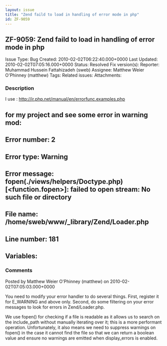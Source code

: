 ```yaml
---
layout: issue
title: "Zend faild to load in handling of error mode in php"
id: ZF-9059
---
```


ZF-9059: Zend faild to load in handling of error mode in php
------------------------------------------------------------

 Issue Type: Bug Created: 2010-02-02T06:22:40.000+0000 Last Updated: 2010-02-02T07:05:16.000+0000 Status: Resolved Fix version(s): 
 Reporter:  Muhammad Hussein Fattahizadeh (sweb)  Assignee:  Matthew Weier O'Phinney (matthew)  Tags: 
 Related issues: 
 Attachments: 
### Description

I use : <http://ir.php.net/manual/en/errorfunc.examples.php>

for my project and see some error in warning mod:
-------------------------------------------------

Error number: 2
---------------

Error type: Warning
-------------------

Error message: fopen(./views/helpers/Doctype.php) [<function.fopen>]: failed to open stream: No such file or directory
----------------------------------------------------------------------------------------------------------------------

File name: /home/sweb/www/\_library/Zend/Loader.php
---------------------------------------------------

Line number: 181
----------------

Variables:
----------

 

 

### Comments

Posted by Matthew Weier O'Phinney (matthew) on 2010-02-02T07:05:03.000+0000

You need to modify your error handler to do several things. First, register it for E\_WARNING and above only. Second, do some filtering on your error messages to look for errors in Zend/Loader.php.

We use fopen() for checking if a file is readable as it allows us to search on the include\_path without manually iterating over it; this is a more performant operation. Unfortunately, it also means we need to suppress warnings on fopen() in the case it cannot find the file so that we can return a boolean value and ensure no warnings are emitted when display\_errors is enabled.

 

 